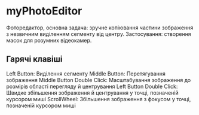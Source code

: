 # myPhotoEditor
Фоторедактор, основна задача: зручне копіювання частини зображення з незвичним виділенням сегменту від центру.
Застосування: створення масок для розумних відеокамер.

<h2>Гарячі клавіші</h2>
<span>Left Button</span>: Виділення сегменту
<span>Middle Button</span>: Перетягування зображення
<span>Middle Button Double Click</span>: Масштабування зображення до розмірів області перегляду й центрування
<span>Left Button Double Click</span>: Швидке збільшення зображення й центрування у точці, позначеній курсором миші
<span>ScrollWheel</span>: Збільшення зображення з фокусом у точці, позначеній курсором миші
